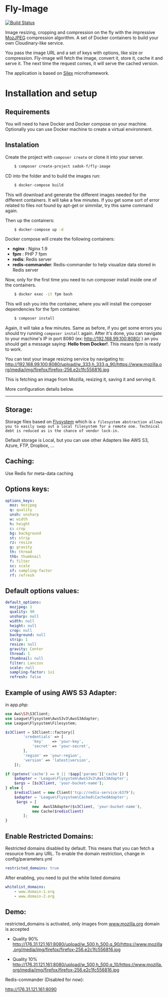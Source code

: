 # Fly-Image

[![Build Status](https://travis-ci.org/sadok-f/fly-image.svg?branch=master)](https://travis-ci.org/sadok-f/fly-image)

Image resizing, cropping and compression on the fly with the impressive [MozJPEG](http://calendar.perfplanet.com/2014/mozjpeg-3-0) compression algorithm. A set of Docker containers to build your own Cloudinary-like service.

You pass the image URL and a set of keys with options, like size or compression. Fly-image will fetch the image, convert it, store it, cache it and serve it. The next time the request comes, it will serve the cached version.

The application is based on [Silex](http://silex.sensiolabs.org/) microframework.

# Installation and setup

## Requirements

You will need to have Docker and Docker compose on your machine. Optionally you can use Docker machine to create a virtual environment.

## Instalation

Create the project with `composer create` or clone it into your server.

```sh
    $ composer create-project sadok-f/fly-image
```

CD into the folder and to build the images run:

```sh
    $ docker-compose build
```
This will download and generate the different images needed for the different containers. It will take a few minutes. If you get some sort of error related to files not found by apt-get or simmilar, try this same command again.

Then up the containers:

```sh
    $ docker-compose up -d
```

Docker compose will create the following containers:
- **nginx** : Nginx 1.9
- **fpm** : PHP 7 fpm
- **redis**: Redis server
- **redis-commander**: Redis-commander to help visualize data stored in Redis server

Now, only for the first time you need to run composer install inside one of the containers.

```sh
    $ docker exec -it fpm bash
```

This will ssh you into the container, where you will install the composer dependencies for the fpm container.

```sh
    $ composer install
```

Again, it will take a few minutes. Same as before, if you get some errors you should try running `composer install` again. After it's done, you can navigate to your machine's IP in port 8080 (ex: http://192.168.99.100:8080/ ) an you should get a message saying: **Hello from Docker!**. This means fpm is ready to work.

You can test your image resizing service by navigating to: http://192.168.99.100:8080/upload/w_333,h_333,q_90/https://www.mozilla.org/media/img/firefox/firefox-256.e2c1fc556816.jpg

This is fetching an image from Mozilla, resizing it, saving it and serving it.

More configuration details below.

---

Storage:
--------
Storage files based on [Flysystem](http://flysystem.thephpleague.com/) which is `a filesystem abstraction allows you to easily swap out a local filesystem for a remote one. Technical debt is reduced as is the chance of vendor lock-in.`

Default storage is Local, but you can use other Adapters like AWS S3, Azure, FTP, Dropbox, ... 

Caching:
--------
Use Redis for meta-data caching


Options keys:
-------------

```yml
options_keys:
  moz: mozjpeg
  q: quality
  unsh: unsharp
  w: width
  h: height
  c: crop
  bg: background
  st: strip
  rz: resize
  g: gravity
  th: thread
  thb: thumbnail
  f: filter
  sc: scale
  sf: sampling-factor
  rf: refresh
```

Default options values:
-----------------------

```yml
default_options:
  mozjpeg: 1
  quality: 90
  unsharp: null
  width: null
  height: null
  crop: null
  background: null
  strip: 1
  resize: null
  gravity: Center
  thread: 1
  thumbnail: null
  filter: Lanczos
  scale: null
  sampling-factor: 1x1
  refresh: false
```



Example of using AWS S3 Adapter:
--------------------------------
in app.php:

```php
use Aws\S3\S3Client;
use League\Flysystem\AwsS3v3\AwsS3Adapter;
use League\Flysystem\Filesystem;

$s3Client = S3Client::factory([
        'credentials' => [
            'key'    => 'your-key',
            'secret' => 'your-secret',
        ],
        'region' => 'your-region',
        'version' => 'latest|version',
    ]);

if (getenv('cache') == 0 || !$app['params']['cache']) {
    $adapter = 'League\Flysystem\AwsS3v3\AwsS3Adapter';
    $args = [$s3Client, 'your-bucket-name'];
} else {
    $redisClient = new Client('tcp://redis-service:6379');
    $adapter = 'League\Flysystem\Cached\CachedAdapter';
     $args = [
            new  AwsS3Adapter($s3Client, 'your-bucket-name'),
            new Cache($redisClient)
        ];
}
```
 

Enable Restricted Domains:
--------------------------

Restricted domains disabled by default. This means that you can fetch a resource from any URL. To enable the domain restriction, change in config/parameters.yml 
```yml
restricted_domains: true
```

After enabling, you need to put the white listed domains
```yml
whitelist_domains:
    - www.domain-1.org
    - www.domain-2.org
```

Demo:
-----
restricted_domains is activated, only images from www.mozilla.org domain is accepted

- Quality 90%
http://176.31.121.161:8080/upload/w_500,h_500,q_90/https://www.mozilla.org/media/img/firefox/firefox-256.e2c1fc556816.jpg

- Quality 10%
http://176.31.121.161:8080/upload/w_500,h_500,q_10/https://www.mozilla.org/media/img/firefox/firefox-256.e2c1fc556816.jpg


Redis-commander (Disabled for now):

http://176.31.121.161:8090
